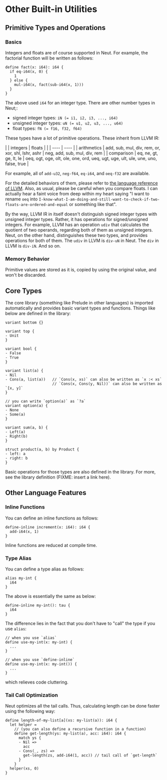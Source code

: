 # Other Built-in Utilities

## Primitive Types and Operations

### Basics

Integers and floats are of course supported in Neut. For example, the factorial function will be written as follows:

```neut
define fact(x: i64): i64 {
  if eq-i64(x, 0) {
    1
  } else {
    mul-i64(x, fact(sub-i64(x, 1)))
  }
}
```

The above used `i64` for an integer type. There are other number types in Neut;:

- signed integer types: `iN (= i1, i2, i3, ..., i64)`
- unsigned integer types: `uN (= u1, u2, u3, ..., u64)`
- float types: `fN (= f16, f32, f64)`

These types have a lot of primitive operations. These inherit from LLVM IR:

|             | integers                                          | floats                                                                            |
|             | ----                                              | ----                                                                              |
| arithmetics | add, sub, mul, div, rem, or, xor, shl, lshr, ashr | neg, add, sub, mul, div, rem                                                      |
| comparison  | eq, ne, gt, ge, lt, le                            | oeq, ogt, oge, olt, ole, one, ord, ueq, ugt, uge, ult, ule, une, uno, false, true |

For example, all of `add-u32`, `neg-f64`, `eq-i64`, and `oeq-f32` are available.


For the detailed behaviors of them, please refer to [the language reference of LLVM](https://llvm.org/docs/LangRef.html). Also, as usual, please be careful when you compare floats. I can actually hear a faint voice from deep within my heart saying "I want to rename `oeq` into `I-know-what-I-am-doing-and-still-want-to-check-if-two-floats-are-ordered-and-equal` or something like that".

By the way, LLVM IR in itself doesn't distinguish signed integer types with unsigned integer types. Rather, it has operations for signed/unsigned integers. For example, LLVM has an operation `udiv` that calculates the quotient of two operands, regarding both of them as unsigned integers. Neut, on the other hand, distinguishes these two types, and provides operations for both of them. The `udiv` in LLVM is `div-uN` in Neut. The `div` in LLVM is `div-iN`. And so on.

### Memory Behavior

Primitive values are stored as it is, copied by using the original value, and won't be discarded.
<!-- The value is stored in the stack. Primitive values aren't actually copied or discarded even if they are used non-linearly. -->

## Core Types

The core library (something like Prelude in other languages) is imported automatically and provides basic variant types and functions. Things like below are defined in the library:

```neut
variant bottom {}

variant top {
- Unit
}

variant bool {
- False
- True
}

variant list(a) {
- Nil
- Cons(a, list(a))   // `Cons(x, xs)` can also be written as `x :< xs`
                     // `Cons(x, Cons(y, Nil))` can also be written as `[x, y]`
}

// you can write `option(a)` as `?a`
variant option(a) {
- None
- Some(a)
}

variant sum(a, b) {
- Left(a)
- Right(b)
}

struct product(a, b) by Product {
- left: a
- right: b
}
```

Basic operations for those types are also defined in the library. For more, see the library definition (FIXME: insert a link here).

## Other Language Features

### Inline Functions

You can define an inline functions as follows:

```neut
define-inline increment(x: i64): i64 {
  add-i64(x, 1)
}
```

Inline functions are reduced at compile time.

### Type Alias

You can define a type alias as follows:

```neut
alias my-int {
  i64
}
```

The above is essentially the same as below:

```neut
define-inline my-int(): tau {
  i64
}
```

The difference lies in the fact that you don't have to "call" the type if you use `alias`:

```neut
// when you use `alias`
define use-my-int(x: my-int) {
  ...
}

// when you use `define-inline`
define use-my-int(x: my-int()) {
  ...
}
```

which relieves code cluttering.

### Tail Call Optimization

Neut optimizes all the tail calls. Thus, calculating length can be done faster using the following way:

```neut
define length-of-my-list[a](xs: my-list(a)): i64 {
  let helper =
    // (you can also define a recursive function in a function)
    define get-length(ys: my-list(a), acc: i64): i64 {
      match ys {
      - Nil =>
        acc
      - Cons(_, zs) =>
        get-length(zs, add-i64(1, acc)) // tail call of `get-length`
      }
    }
  helper(xs, 0)
}
```
